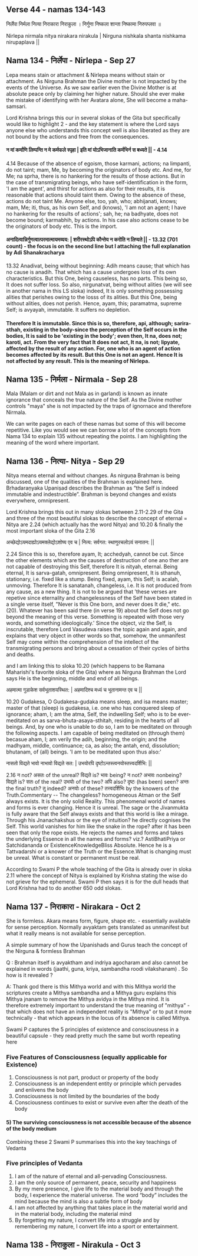
## Verse 44 - namas 134-143


निर्लेपा निर्मला नित्या निराकारा निराकुला । 
निर्गुणा निष्कला शान्ता निष्कामा निरुपप्लवा ॥ 

Nirlepa nirmala nitya nirakara nirakula |
Nirguna nishkala shanta nishkama nirupaplava ||


## Nama 134 - निर्लेपा - Nirlepa - Sep 27

Lepa means stain or attachment & Nirlepa means without stain or attachment.  As Nirguna Brahman the Divine mother is not impacted by the events of the Universe.  As we saw earlier even the Divine Mother is at absolute peace only by claiming her higher nature.  Should she ever make the mistake of identifying with her Avatara alone, She will become a maha-samsari. 

Lord Krishna brings this our in several slokas of the Gita but specifically would like to highlight 2 - and the key statement is where the Lord says anyone else who understands this concept well is also liberated as they are not bound by the actions and free from the consequences.

#### न मां कर्माणि लिम्पन्ति न मे कर्मफले स्पृहा | इति मां योऽभिजानाति कर्मभिर्न स बध्यते || - 4.14 

4.14 Because of the absence of egoism, those karmani, actions; na limpanti, do not taint; mam, Me, by becoming the originators of body etc. And me, for Me; na sprha, there is no hankering for the results of those actions. But in the case of transmigrating beings, who have self-identification in the form, 'I am the agent', and thirst for actions as also for their results, it is reasonable that actions should taint them. Owing to the absence of these, actions do not taint Me. Anyone else, too, yah, who; abhijanati, knows; mam, Me; iti, thus, as his own Self, and (knows), 'I am not an agent; I have no hankering for the results of actions'; sah, he; na badhyate, does not become bound; karmabhih, by actions. In his case also actions cease to be the originators of body etc. This is the import.

#### अनादित्वान्निर्गुणत्वात्परमात्मायमव्यय: | शरीरस्थोऽपि कौन्तेय न करोति न लिप्यते || - 13.32 (701 count) - the focus is on the second line but I attaching the full explanation by Adi Shanakracharya

13.32 Anadivat, being without beginning: Adih means cause; that which has no cause is anadih. That which has a cause undergoes loss of its own characteristics. But this One, being causeless, has no parts. This being so, It does not suffer loss. So also, nirgunatvat, being without alities (we will see in another nama in this LS sloka)  indeed, It is only something possessing alities that perishes owing to the losss of its alities. But this One, being without alities, does not perish. Hence, ayam, this; paramatma, supreme Self; is avyayah, immutable. It suffers no depletion.  

#### Therefore It is immutable. Since this is so, therefore, api, although; sarira-sthah, existing in the body-since the perception of the Self occurs in the bodies, It is said to be 'existing in the body'; even then, It na, does not; karoti, act. From the very fact that It does not act, It na, is not; lipyate, affected by the result of any action. For, one who is an agent of action becomes affected by its result. But this One is not an agent. Hence It is not affected by any result. This is the meaning of Nirlepa. 

## Nama 135 - निर्मला - Nirmala - Sep 28

Mala (Malam or dirt and not Mala as in garland) is known as innate ignorance that conceals the true nature of the Self. As the Divine mother controls "maya" she is not impacted by the traps of ignornace and therefore Nirmala. 

We can write pages on each of these namas but some of this will become repetitive. Like you would see we can borrow a lot of the concepts from Nama 134 to explain 135 without repeating the points.  I am highlighting the meaning of the word where important.


## Nama 136 - नित्या- Nitya - Sep 29

Nitya means eternal and without changes. As nirguṇa Brahman is being discussed, one of the qualities of the Brahman is explained here. Bṛhadaraṇyaka Upaniṣad  describes the Brahman as “the Self is indeed immutable and indestructible”. Brahman is beyond changes and exists everywhere, omnipresent.

Lord Krishna brings this out in many slokas between 2.11-2.29 of the Gita and three  of the most beautiful slokas to describe the concept of eternal = Nitya are 2.24 (which actually has the word Nitya) and 10.20 & finally the most important sloka of the Gita 2.16

अच्छेद्योऽयमदाह्योऽयमक्लेद्योऽशोष्य एव च | नित्य: सर्वगत: स्थाणुरचलोऽयं सनातन: || 

2.24 Since this is so, therefore ayam, It; acchedyah, cannot be cut. Since the other elements which are the causes of destruction of one ano ther are not capable of destroying this Self, therefore It is nityah, eternal. Being eternal, It is sarva-gatah, omnipresent. Being omnipresent, It is sthanuh, stationary, i.e. fixed like a stump. Being fixed, ayam, this Self; is acalah, unmoving. Therefore It is sanatanah, changeless, i.e. It is not produced from any cause, as a new thing. It is not to be argued that 'these verses are repetive since eternality and changelessness of the Self have been stated in a single verse itself, "Never is this One born, and never does It die," etc. (20). Whatever has been said there (in verse 19) about the Self does not go beyond the meaning of this verse. Something is repeated with those very words, and something ideologically.' Since the object, viz the Self, is inscrutable, therefore Lord Vasudeva raises the topic again and again, and explains that very object in other words so that, somehow, the unmanifest Self may come within the comprehension of the intellect of the transmigrating persons and bring about a cessation of their cycles of births and deaths.

and I am linking this to sloka 10.20 (which happens to be Ramana Maharishi's favorite sloka of the Gita) where as Nirguna Brahman the Lord says He is the beginning, middle and end of all beings.  

अहमात्मा गुडाकेश सर्वभूताशयस्थित: | अहमादिश्च मध्यं च भूतानामन्त एव च || 

10.20 Gudakesa, O Gudakesa-gudaka means sleep, and isa means master; master of that (sleep) is gudakesa, i.e. one who has conquered sleep of ignorance;  aham, I; am the atma, Self, the indwelling Self; who is to be ever-meditated on as sarva-bhuta-asaya-sthitah, residing in the hearts of all beings. And, by one who is unable to do so, I am to be meditated on through the following aspects. I am capable of being meditated on (through them) becasue aham, I; am verily the adih, beginning, the origin; and the madhyam, middle, continuance; ca, as also; the antah, end, dissolution; bhutanam, of (all) beings. 'I am to be meditated upon thus also:'


नासतो विद्यते भावो नाभावो विद्यते सत: | उभयोरपि दृष्टोऽन्तस्त्वनयोस्तत्त्वदर्शिभि: || 


2.16 न not? असतः of the unreal? विद्यते is? भावः being? न not? अभावः nonbeing? विद्यते is? सतः of the real? उभयोः of the two? अपि also? दृष्टः (has been) seen? अन्तः the final truth? तु indeed? अनयोः of these? तत्त्वदर्शिभिः by the knowers of the Truth.Commentary -- The changeless? homogeneous Atman or the Self always exists. It is the only solid Reality. This phenomenal world of names and forms is ever changing. Hence it is unreal. The sage or the Jivanmukta is fully aware that the Self always exists and that this world is like a mirage. Through his Jnanachakshus or the eye of intuition? he directly cognises the Self. This world vanishes for him like the snake in the rope? after it has been seen that only the rope exists. He rejects the names and forms and takes the underlying Essence in all the names and forms? viz.? AstiBhatiPriya or Satchidananda or ExistenceKnowledgeBliss Absolute. Hence he is a Tattvadarshi or a knower of the Truth or the Essence.What is changing must be unreal. What is constant or permanent must be real.

According to Swami P the whole teaching of the Gita is already over in sloka 2.11 where the concept of Nitya is explained by Krishna stating the wise do not grieve for the ephemeral.  Swami P then  says it is for the dull heads that Lord Krishna had to do another 650 odd slokas. 

## Nama 137 - निराकारा - Nirakara - Oct 2 

She is formless. Akara means form, figure, shape etc. - essentially available for sense perception. Normally avyaktam gets translated as unmanifest but what it really means is not available for sense perception.

A simple summary of how the Upanishads and Gurus teach the concept of the Nirguna & formless Brahman 

Q : Brahman itself is avyaktham and indriya agocharam and also cannot be explained in words (jaathi, guna, kriya, sambandha  roodi vilakshanam) . So how is it revealed ? 

A: Thank god there is this Mithya world and with this Mithya world the scriptures create a Mithya sambandha and a Mithya guru explains this Mithya jnanam to remove the Mithya avidya in the Mithya mind.  It is therefore extremely important to understand the true meaning of "mithya" - that which does not have an independent reality is "Mithya" or to put it more technically - that which appears in the locus of its absence is called Mithya. 

Swami P captures the 5 principles of existence and consciousness in a beautiful capsule - they read pretty much the same but worth repeating here 

### Five Features of Consciousness (equally applicable for Existence)

1) Consciousness is not part, product or property of the body
2) Consciousness is an independent entity or principle which pervades and enlivens the body
3) Consciousness is not limited by the boundaries of the body
4) Consciousness continues to exist or survive even after the death of the body
#### 5) The surviving consciousness is not accessible because of the absence of the body medium

Combining these 2 Swami P summarises this into the key teachings of Vedanta

### Five principles of Vedanta 

1)    I am of the nature of eternal and all-pervading Consciousness.
2)    I am the only source of permanent, peace, security and happiness
3)    By my mere presence, I give life to the material body and through the body, I experience the material universe. The word “body” includes the mind because the mind is also a subtle form of body
4)    I am not affected by anything that takes place in the material world and in the material body, including the material mind
5)    By forgetting my nature, I convert life into a struggle and by remembering my nature, I convert life into a sport or entertainment.



## Nama 138 - निराकुला - Nirakula - Oct 3


